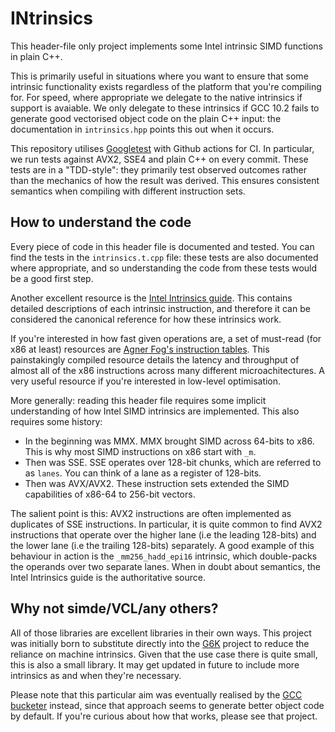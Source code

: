 # INtrinsics
This header-file only project implements some Intel intrinsic SIMD functions in plain C++. 

This is primarily useful in situations where you want to ensure that some intrinsic functionality exists regardless of the platform that you're compiling for. For speed, where appropriate we delegate to the native intrinsics if support is avaiable. We only delegate to these intrinsics if GCC 10.2 fails to generate good vectorised object code on the plain C++ input: the documentation in ``intrinsics.hpp`` points this out when it occurs. 

This repository utilises [Googletest](https://github.com/google/googletest) with Github actions for CI. In particular, we run tests against AVX2, SSE4 and plain C++ on every commit. These tests are in a "TDD-style": they primarily test observed outcomes rather than the mechanics of how the result was derived. This ensures consistent semantics when compiling with different instruction sets.

## How to understand the code
Every piece of code in this header file is documented and tested. You can find the tests in the ``intrinsics.t.cpp`` file: these tests are also documented where appropriate, and so understanding the code from these tests would be a good first step.

Another excellent resource is the [Intel Intrinsics guide](https://software.intel.com/sites/landingpage/IntrinsicsGuide/). This contains detailed descriptions of each intrinsic instruction, and therefore it can be considered the canonical reference for how these intrinsics work.

If you're interested in how fast given operations are, a set of must-read (for x86 at least) resources are [Agner Fog's instruction tables](https://www.agner.org/optimize/instruction_tables.pdf). This painstakingly compiled resource details the latency and throughput of almost all of the x86 instructions across many different microachitectures. A very useful resource if you're interested in low-level optimisation.

More generally: reading this header file requires some implicit understanding of how Intel SIMD intrinsics are implemented. 
This also requires some history:

* In the beginning was MMX. MMX brought SIMD across 64-bits to x86. This is why most SIMD instructions on x86 start with ``_m``.
* Then was SSE. SSE operates over 128-bit chunks, which are referred to as ``lanes``. You can think of a lane as a register of 128-bits.
* Then was AVX/AVX2. These instruction sets extended the SIMD capabilities of x86-64 to 256-bit vectors. 

The salient point is this: AVX2 instructions are often implemented as duplicates of SSE instructions. In particular, it is quite common to find AVX2 instructions that operate over the higher lane (i.e the leading 128-bits) and the lower lane (i.e the trailing 128-bits) separately. A good example of this behaviour in action is the ``_mm256_hadd_epi16`` intrinsic, which double-packs the operands over two separate lanes. When in doubt about semantics, the Intel Intrinsics guide is the authoritative source.

## Why not simde/VCL/any others?
All of those libraries are excellent libraries in their own ways. This project was initially born to substitute directly into the [G6K](https://github.com/fplll/g6k) project to reduce the reliance on machine intrinsics. Given that the use case there is quite small, this is also a small library. It may get updated in future to include more intrinsics as and when they're necessary.

Please note that this particular aim was eventually realised by the [GCC bucketer](https://github.com/joerowell/gcc-bucketer) instead, since that approach seems to generate better object code by default. If you're curious about how that works, please see that project.
